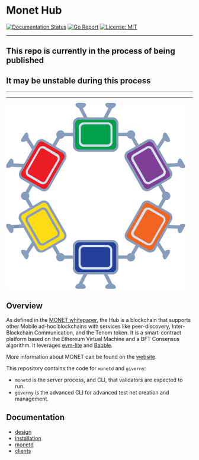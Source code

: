# Monet Hub

[![Documentation Status](https://readthedocs.org/projects/monetd/badge/?version=latest)](https://monetd.readthedocs.io/en/latest/?badge=latest)
[![Go Report](https://goreportcard.com/badge/github.com/mosaicnetworks/monetd)](https://goreportcard.com/report/github.com/mosaicnetworks/monetd)
[![License: MIT](https://img.shields.io/badge/License-MIT-yellow.svg)](https://opensource.org/licenses/MIT)

----

## This repo is currently in the process of being published
## It may be unstable during this process

----
----

![Monet Logo](docs/assets/monet_logo.png)

## Overview

As defined in the [MONET whitepaper](http://bit.ly/monet-whitepaper), the Hub is 
a blockchain that supports other Mobile ad-hoc blockchains with services like 
peer-discovery, Inter-Blockchain Communication, and the Tenom token. It is a 
smart-contract platform based on the Ethereum Virtual Machine and a BFT 
Consensus algorithm. It leverages 
[evm-lite](https://github.com/mosaicnetworks/evm-lite) and 
[Babble](https://github.com/mosaicnetworks/babble).

More information about MONET can be found on the [website](https://monet.network/about.html).

This repository contains the code for `monetd` and `giverny`:

- `monetd` is the server process, and CLI, that validators are expected to run.
- `giverny` is the advanced CLI for advanced test net creation and management.

## Documentation

* [design](https://monetd.readthedocs.io/en/latest/design.html)
* [installation](https://monetd.readthedocs.io/en/latest/install.html)
* [monetd](https://monetd.readthedocs.io/en/latest/monetd.html)
* [clients](https://monetd.readthedocs.io/en/latest/clients.html)